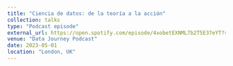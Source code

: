 ```yaml
---
title: "Ciencia de datos: de la teoría a la acción"
collection: talks
type: "Podcast episode"
external_url: https://open.spotify.com/episode/4xobetEXNML7b2T5E37eYT?si=02d2db967e744b5d&nd=1
venue: "Data Journey Podcast"
date: 2023-05-01
location: "London, UK"
---
```


